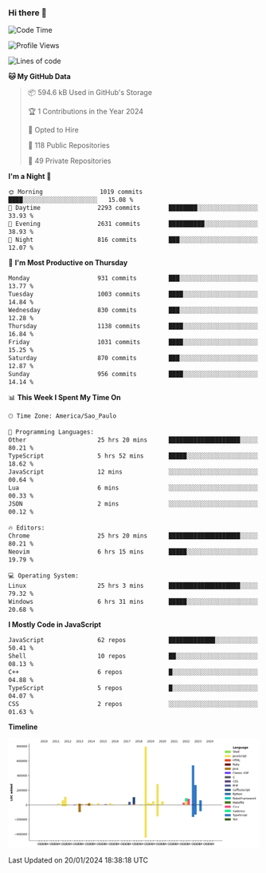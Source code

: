 ### Hi there 👋

<!--START_SECTION:waka-->
![Code Time](http://img.shields.io/badge/Code%20Time-5%2C522%20hrs%2028%20mins-blue)

![Profile Views](http://img.shields.io/badge/Profile%20Views-0-blue)

![Lines of code](https://img.shields.io/badge/From%20Hello%20World%20I%27ve%20Written-2.8%20million%20lines%20of%20code-blue)

**🐱 My GitHub Data** 

> 📦 594.6 kB Used in GitHub's Storage 
 > 
> 🏆 1 Contributions in the Year 2024
 > 
> 💼 Opted to Hire
 > 
> 📜 118 Public Repositories 
 > 
> 🔑 49 Private Repositories 
 > 
**I'm a Night 🦉** 

```text
🌞 Morning                1019 commits        ████░░░░░░░░░░░░░░░░░░░░░   15.08 % 
🌆 Daytime                2293 commits        ████████░░░░░░░░░░░░░░░░░   33.93 % 
🌃 Evening                2631 commits        ██████████░░░░░░░░░░░░░░░   38.93 % 
🌙 Night                  816 commits         ███░░░░░░░░░░░░░░░░░░░░░░   12.07 % 
```
📅 **I'm Most Productive on Thursday** 

```text
Monday                   931 commits         ███░░░░░░░░░░░░░░░░░░░░░░   13.77 % 
Tuesday                  1003 commits        ████░░░░░░░░░░░░░░░░░░░░░   14.84 % 
Wednesday                830 commits         ███░░░░░░░░░░░░░░░░░░░░░░   12.28 % 
Thursday                 1138 commits        ████░░░░░░░░░░░░░░░░░░░░░   16.84 % 
Friday                   1031 commits        ████░░░░░░░░░░░░░░░░░░░░░   15.25 % 
Saturday                 870 commits         ███░░░░░░░░░░░░░░░░░░░░░░   12.87 % 
Sunday                   956 commits         ████░░░░░░░░░░░░░░░░░░░░░   14.14 % 
```


📊 **This Week I Spent My Time On** 

```text
🕑︎ Time Zone: America/Sao_Paulo

💬 Programming Languages: 
Other                    25 hrs 20 mins      ████████████████████░░░░░   80.21 % 
TypeScript               5 hrs 52 mins       █████░░░░░░░░░░░░░░░░░░░░   18.62 % 
JavaScript               12 mins             ░░░░░░░░░░░░░░░░░░░░░░░░░   00.64 % 
Lua                      6 mins              ░░░░░░░░░░░░░░░░░░░░░░░░░   00.33 % 
JSON                     2 mins              ░░░░░░░░░░░░░░░░░░░░░░░░░   00.12 % 

🔥 Editors: 
Chrome                   25 hrs 20 mins      ████████████████████░░░░░   80.21 % 
Neovim                   6 hrs 15 mins       █████░░░░░░░░░░░░░░░░░░░░   19.79 % 

💻 Operating System: 
Linux                    25 hrs 3 mins       ████████████████████░░░░░   79.32 % 
Windows                  6 hrs 31 mins       █████░░░░░░░░░░░░░░░░░░░░   20.68 % 
```

**I Mostly Code in JavaScript** 

```text
JavaScript               62 repos            █████████████░░░░░░░░░░░░   50.41 % 
Shell                    10 repos            ██░░░░░░░░░░░░░░░░░░░░░░░   08.13 % 
C++                      6 repos             █░░░░░░░░░░░░░░░░░░░░░░░░   04.88 % 
TypeScript               5 repos             █░░░░░░░░░░░░░░░░░░░░░░░░   04.07 % 
CSS                      2 repos             ░░░░░░░░░░░░░░░░░░░░░░░░░   01.63 % 
```



**Timeline**

![Lines of Code chart](https://raw.githubusercontent.com/jampow/jampow/master/assets/bar_graph.png)


 Last Updated on 20/01/2024 18:38:18 UTC
<!--END_SECTION:waka-->
